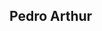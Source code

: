 ## Pedro Arthur

<!--
## 👨‍💻 Desenvolvedor

Me chamo **Pedro Arthur Bergamaschi da Silva**, sou formado em **Sistemas de Informação** e apaixonado por tecnologia desde cedo.  
Tenho interesse tanto no **desenvolvimento web** quanto em **análise e visualização de dados**.  
Atualmente, me dedico a aprimorar minhas habilidades em **React, Node.js e Python**, aplicando o que aprendo em **projetos pessoais** que unem **lógica, design e dados**.

---

### 🚀 Linguagens e Tecnologias

<p align="left">
  <img alt="HTML" title="HTML" width="35px" style="padding-right:10px;" src="https://cdn.jsdelivr.net/gh/devicons/devicon/icons/html5/html5-original.svg"/>
  <img alt="CSS" title="CSS" width="35px" style="padding-right:10px;" src="https://cdn.jsdelivr.net/gh/devicons/devicon/icons/css3/css3-original.svg"/>
  <img alt="JavaScript" title="JavaScript" width="35px" style="padding-right:10px;" src="https://cdn.jsdelivr.net/gh/devicons/devicon/icons/javascript/javascript-original.svg"/>
  <img alt="Python" title="Python" width="35px" style="padding-right:10px;" src="https://cdn.jsdelivr.net/gh/devicons/devicon/icons/python/python-original.svg"/>
  <img alt="NodeJS" title="NodeJS" width="35px" style="padding-right:10px;" src="https://cdn.jsdelivr.net/gh/devicons/devicon/icons/nodejs/nodejs-original.svg"/>
  <img alt="React" title="React" width="35px" style="padding-right:10px;" src="https://cdn.jsdelivr.net/gh/devicons/devicon/icons/react/react-original.svg"/>
  <img alt="MySQL" title="MySQL" width="35px" style="padding-right:10px;" src="https://cdn.jsdelivr.net/gh/devicons/devicon/icons/mysql/mysql-original.svg"/>
  <img alt="Bootstrap" title="Bootstrap" width="35px" style="padding-right:10px;" src="https://cdn.jsdelivr.net/gh/devicons/devicon/icons/bootstrap/bootstrap-original.svg"/>
  <img alt="Git" title="Git" width="35px" style="padding-right:10px;" src="https://cdn.jsdelivr.net/gh/devicons/devicon/icons/git/git-original.svg"/>
  <img alt="GitHub" title="GitHub" width="35px" style="padding-right:10px;" src="https://cdn.jsdelivr.net/gh/devicons/devicon/icons/github/github-original.svg"/>
  <img alt="VS Code" title="VS Code" width="35px" style="padding-right:10px;" src="https://cdn.jsdelivr.net/gh/devicons/devicon/icons/vscode/vscode-original.svg"/>
</p>

---

### 🌐 Conecte-se comigo

📎 **LinkedIn:** [Pedro Arthur Bergamaschi da Silva](https://www.linkedin.com/in/pedroarthurbds)  
💻 **GitHub:** [github.com/PedroArthurBergamaschi](https://github.com/PedroArthurBergamaschi)

-->
